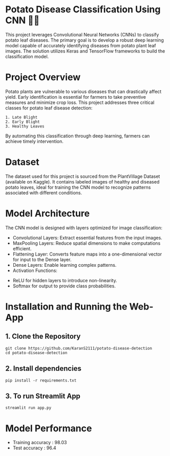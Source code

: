 # Potato Disease Classification Using CNN 🌿🥔

This project leverages Convolutional Neural Networks (CNNs) to classify potato leaf diseases. The primary goal is to develop a robust deep learning model capable of accurately identifying diseases from potato plant leaf images. The solution utilizes Keras and TensorFlow frameworks to build the classification model.

# Project Overview

Potato plants are vulnerable to various diseases that can drastically affect yield. Early identification is essential for farmers to take preventive measures and minimize crop loss. This project addresses three critical classes for potato leaf disease detection:

    1. Late Blight
    2. Early Blight
    3. Healthy Leaves

By automating this classification through deep learning, farmers can achieve timely intervention.

# Dataset

The dataset used for this project is sourced from the PlantVillage Dataset (available on Kaggle). It contains labeled images of healthy and diseased potato leaves, ideal for training the CNN model to recognize patterns associated with different conditions.

# Model Architecture

The CNN model is designed with layers optimized for image classification:

* Convolutional Layers: Extract essential features from the input images.
* MaxPooling Layers: Reduce spatial dimensions to make computations efficient.
* Flattening Layer: Converts feature maps into a one-dimensional vector for input to the Dense layer.
* Dense Layers: Enable learning complex patterns.
* Activation Functions:
- ReLU for hidden layers to introduce non-linearity.
- Softmax for output to provide class probabilities.

# Installation and Running the Web-App

## 1.  Clone the Repository

```
git clone https://github.com/KaranS2111/potato-disease-detection
cd potato-disease-detection
```

## 2. Install dependencies

```
pip install -r requirements.txt
```

## 3. To run Streamlit App

```
streamlit run app.py 
```

# Model Performance 

- Training accuracy : 98.03
- Test accuracy : 96.4